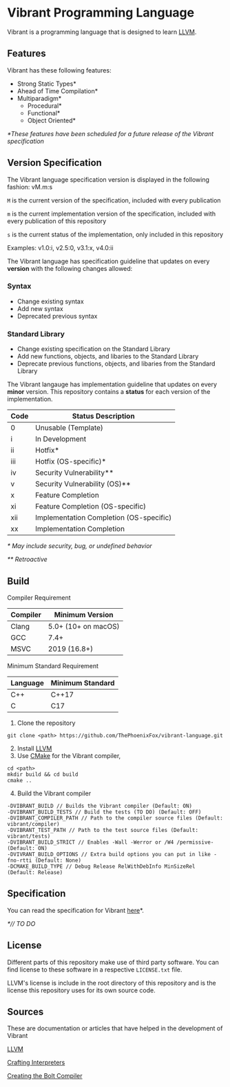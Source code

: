 # Vibrant Programming Language

Vibrant is a programming language that is designed to learn [LLVM](https://llvm.org/). 

## Features

Vibrant has these following features: 

- Strong Static Types\*
- Ahead of Time Compilation\*
- Multiparadigm\*
  - Procedural\*
  - Functional\*
  - Object Oriented\*
 
*\*These features have been scheduled for a future release of the Vibrant specification*

## Version Specification

The Vibrant language specification version is displayed in the following fashion: vM.m:s

`M` is the current version of the specification, included with every publication

`m` is the current implementation version of the specification, included with every publication of this repository

`s` is the current status of the implementation, only included in this repository

Examples: v1.0:i, v2.5:0, v3.1:x, v4.0:ii

The Vibrant language has specification guideline that updates on every **version** with the following changes allowed:

### Syntax
- Change existing syntax
- Add new syntax
- Deprecated previous syntax
### Standard Library
- Change existing specification on the Standard Library
- Add new functions, objects, and libaries to the Standard Library
- Deprecate previous functions, objects, and libaries from the Standard Library

The Vibrant langauge has implementation guideline that updates on every **minor** version. This repository contains a **status** for each version of the implementation.

| Code | Status Description                     |
|------|----------------------------------------|
| 0    | Unusable (Template)                    |
| i    | In Development                         |
| ii   | Hotfix*                                |
| iii  | Hotfix (OS-specific)*                  |
| iv   | Security Vulnerability**               |
| v    | Security Vulnerability (OS)**          |
| x    | Feature Completion                     |
| xi   | Feature Completion (OS-specific)       |
| xii  | Implementation Completion (OS-specific)|
| xx   | Implementation Completion              |

*\* May include security, bug, or undefined behavior*

*\*\* Retroactive*

## Build

Compiler Requirement

| Compiler | Minimum Version |
|----------|-----------------|
| Clang    | 5.0+ (10+ on macOS) |
| GCC      | 7.4+             |
| MSVC     | 2019 (16.8+)     |

Minimum  Standard Requirement

| Language | Minimum Standard |
|----------|------------------|
| C++      | C++17            |
| C        | C17              |

1. Clone the repository

`git clone <path> https://github.com/ThePhoenixFox/vibrant-language.git`

2. Install [LLVM](https://releases.llvm.org/)
3. Use [CMake](https://cmake.org/download/) for the Vibrant compiler,

```
cd <path>
mkdir build && cd build
cmake ..
```

4. Build the Vibrant compiler
```
-DVIBRANT_BUILD // Builds the Vibrant compiler (Default: ON)
-DVIBRANT_BUILD_TESTS // Build the tests (TO DO) (Default: OFF)
-DVIBRANT_COMPILER_PATH // Path to the compiler source files (Default: vibrant/compiler)
-DVIBRANT_TEST_PATH // Path to the test source files (Default: vibrant/tests)
-DVIBRANT_BUILD_STRICT // Enables -Wall -Werror or /W4 /permissive- (Default: ON)
-DVIVRANT_BUILD_OPTIONS // Extra build options you can put in like -fno-rtti (Default: None)
-DCMAKE_BUILD_TYPE // Debug Release RelWithDebInfo MinSizeRel (Default: Release)
```

## Specification 

You can read the specification for Vibrant [here]()\*. 

*\*// TO DO*

## License

Different parts of this repository make use of third party software. You can find license to these software in a respective `LICENSE.txt` file.

LLVM's license is include in the root directory of this repository and is the license this repository uses for its own source code. 

## Sources

These are documentation or articles that have helped in the development of Vibrant

[LLVM](https://llvm.org/)

[Crafting Interpreters](https://craftinginterpreters.com/)

[Creating the Bolt Compiler](https://mukulrathi.com/create-your-own-programming-language/llvm-ir-cpp-api-tutorial/)


